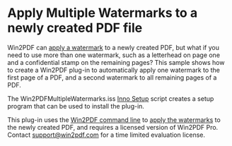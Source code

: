 # Apply Multiple Watermarks to a newly created PDF file 

Win2PDF can [apply a watermark](https://www.win2pdf.com/doc/pdf-watermark.html) to a newly created PDF, but what if you need to use more than one watermark, such as a letterhead on page one and a confidential stamp on the remaining pages?  This sample shows how to create a Win2PDF plug-in to automatically apply one watermark to the first page of a PDF, and a second watermark to all remaining pages of a PDF.

The Win2PDFMultipleWatermarks.iss [Inno Setup](https://jrsoftware.org/isinfo.php) script creates a setup program that can be used to install the plug-in.

This plug-in uses the [Win2PDF command line](https://www.win2pdf.com/doc/win2pdf-desktop-command-line.html) to [apply the watermarks](https://www.win2pdf.com/doc/command-line-watermark-pdf.html) to the newly created PDF, and requires a licensed version of Win2PDF Pro.  Contact support@win2pdf.com for a time limited evaluation license.